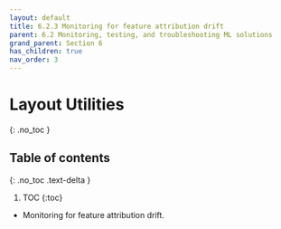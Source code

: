 ```yaml
---
layout: default
title: 6.2.3 Monitoring for feature attribution drift
parent: 6.2 Monitoring, testing, and troubleshooting ML solutions
grand_parent: Section 6
has_children: true
nav_order: 3
---
```


# Layout Utilities
{: .no_toc }

## Table of contents
{: .no_toc .text-delta }

1. TOC
{:toc}



* Monitoring for feature attribution drift.
